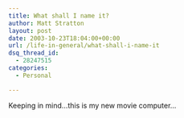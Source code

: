 ```yaml
---
title: What shall I name it?
author: Matt Stratton
layout: post
date: 2003-10-23T18:04:00+00:00
url: /life-in-general/what-shall-i-name-it
dsq_thread_id:
  - 28247515
categories:
  - Personal

---
```

Keeping in mind&#8230;this is my new movie computer&#8230;